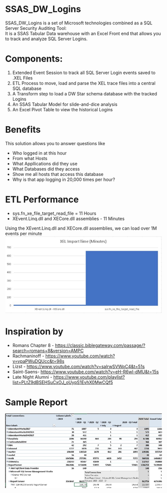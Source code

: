 <h1>SSAS_DW_Logins</h1>
SSAS_DW_Logins is a set of Microsoft technologies combined as a SQL Server Security Auditing Tool:<br>
It is a SSAS Tabular Data warehouse with an Excel Front end that allows you to track and analyze SQL Server Logins.

# Components:
1) Extended Event Session to track all SQL Server Login events saved to .XEL Files
2) ETL Process to move, load and parse the XEL trace files into a central SQL database
3) A Transform step to load a DW Star schema database with the tracked Logins
4) An SSAS Tabular Model for slide-and-dice analysis
5) An Excel Pivot Table to view the historical Logins

# Benefits
This solution allows you to answer questions like
* Who logged in at this hour
* From what Hosts
* What Appllications did they use
* What Databases did they access
* Show me all hosts that access this database
* Why is that app logging in 20,000 times per hour?

# ETL Performance
* sys.fn_xe_file_target_read_file = 11 Hours
* XEvent.Linq.dll and XECore.dll assemblies - 11 Minutes

Using the XEvent.Linq.dll and XECore.dll assemblies, we can load over 1M events per minute
![alt text](https://raw.githubusercontent.com/gwalkey/SSAS_DW_Logins/master/Import_Library_Comparison.jpg)

# Inspiration by
* Romans Chapter 8 - https://classic.biblegateway.com/passage/?search=romans+8&version=AMPC
* Rachmaninoff - https://www.youtube.com/watch?v=vpaPWuDQUcc&t=98s
* Lizst - https://www.youtube.com/watch?v=salrwSVWpC4&t=51s
* Saint-Saens- https://www.youtube.com/watch?v=eH-R6wl-dMU&t=15s
* Late Night Alumni - https://www.youtube.com/playlist?list=PLtZ9dBSEHSuCxOJ_oUypS1EvhX0MwCQf5

# Sample Report
![alt text](https://raw.githubusercontent.com/gwalkey/SSAS_DW_Logins/master/DW_Logins_Excel_Model.jpg)
